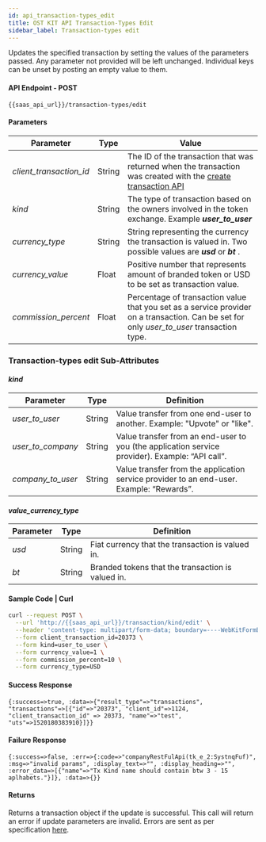 ```yaml
---
id: api_transaction-types_edit
title: OST KIT API Transaction-Types Edit 
sidebar_label: Transaction-types edit
---
```


Updates the specified transaction by setting the values of the parameters passed. Any parameter not provided will be left unchanged. Individual keys can be unset by posting an empty value to them. 

#### API Endpoint - POST 
```url
{{saas_api_url}}/transaction-types/edit
```

#### Parameters 
| Parameter           | Type   | Value                                               |
|---------------------|--------|-----------------------------------------------------|
| _client_transaction_id_ | String | The ID of the transaction that was returned when the transaction was created with the [create transaction API](https://dev.stagingost.com/ostkit-restful-api/docs/transaction.html#1-create-a-new-transaction-api) |
| _kind_                  | String | The type of transaction based on the owners involved in the token exchange. Example **_user_to_user_**                                                                    |
| _currency_type_ | String | String representing the currency the transaction is valued in. Two possible values are **_usd_** or **_bt_** .                                 |
| _currency_value_ | Float  | Positive number that represents amount of branded token or USD to be set as transaction value.                 |
| _commission_percent_  | Float  | Percentage of transaction value that you set as a service provider on a transaction. Can be set for only _user_to_user_ transaction type. |

### Transaction-types edit Sub-Attributes

#### _kind_  
| Parameter       | Type   | Definition  |
|-----------------|--------|----------------------------------|
| _user_to_user_    | String | Value transfer from one end-user to another. Example: "Upvote" or "like".  |
| _user_to_company_ | String | Value transfer from an end-user to you (the application service provider). Example: “API call”. |
| _company_to_user_ | String | Value transfer from the application service provider to an end-user. Example: “Rewards”.    |

#### _value_currency_type_ 
| Parameter | Type   | Definition  |
|-----------|--------|--------------------------------------------------------|
| _usd_       | String | Fiat currency that the transaction is valued in.   |
| _bt_        | String | Branded tokens that the transaction is valued in.  |

#### Sample Code | Curl 
```bash
curl --request POST \
  --url 'http://{{saas_api_url}}/transaction/kind/edit' \
  --header 'content-type: multipart/form-data; boundary=----WebKitFormBoundary7MA4YWxkTrZu0gW' \
  --form client_transaction_id=20373 \
  --form kind=user_to_user \
  --form currency_value=1 \
  --form commission_percent=10 \
  --form currency_type=USD
```

#### Success Response
```
{:success=>true, :data=>{"result_type"=>"transactions", "transactions"=>[{"id"=>"20373", "client_id"=>1124, "client_transaction_id" => 20373, "name"=>"test", "uts"=>1520180383910}]}}
```

#### Failure Response 
```
{:success=>false, :err=>{:code=>"companyRestFulApi(tk_e_2:SystnqFuf)", :msg=>"invalid params", :display_text=>"", :display_heading=>"", :error_data=>[{"name"=>"Tx Kind name should contain btw 3 - 15 aplhabets."}]}, :data=>{}}
```


#### Returns
Returns a transaction object if the update is successful. This call will return an error if update parameters are invalid. Errors are sent as per specification [here](https://dev.stagingost.com/ostkit-restful-api/docs/error.html).